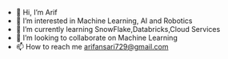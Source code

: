 - 👋 Hi, I’m Arif
- 👀 I’m interested in Machine Learning, AI and Robotics
- 🌱 I’m currently learning SnowFlake,Databricks,Cloud Services
- 💞️ I’m looking to collaborate on Machine Learning
- 📫 How to reach me arifansari729@gmail.com

<!---
Gabriel5296/Gabriel5296 is a ✨ special ✨ repository because its `README.md` (this file) appears on your GitHub profile.
You can click the Preview link to take a look at your changes.
--->
